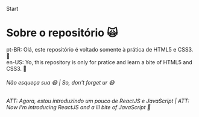 Start
# Sobre o repositório :scream_cat:
pt-BR: Olá, este repositório é voltado somente à prática de HTML5 e CSS3. :eyes: 
\
en-US: Yo, this repository is only for pratice and learn a bite of HTML5 and CSS3. :eyes:
###### Não esqueça sua :mask: | So, don't forget ur :mask:
###### ATT: Agora, estou introduzindo um pouco de ReactJS e JavaScript | ATT: Now I'm introducing ReactJS and a lil bite of JavaScript :eyes: